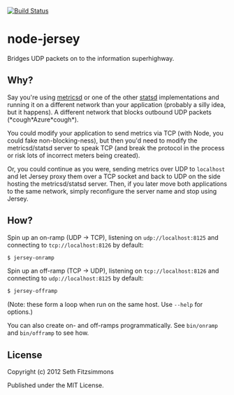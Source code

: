 [![Build
Status](https://secure.travis-ci.org/mojodna/node-jersey.png)](http://travis-ci.org/mojodna/node-jersey)

# node-jersey

Bridges UDP packets on to the information superhighway.

## Why?

Say you're using [metricsd](https://github.com/mojodna/metricsd) or one of the
other [statsd](https://github.com/etsy/statsd) implementations and running it
on a different network than your application (probably a silly idea, but it
happens). A different network that blocks outbound UDP packets
(\*cough\*Azure\*cough\*).

You could modify your application to send metrics via TCP (with Node, you could
fake non-blocking-ness), but then you'd need to modify the metricsd/statsd
server to speak TCP (and break the protocol in the process or risk lots of
incorrect meters being created).

Or, you could continue as you were, sending metrics over UDP to `localhost` and
let Jersey proxy them over a TCP socket and back to UDP on the side hosting the
metricsd/statsd server. Then, if you later move both applications to the same
network, simply reconfigure the server name and stop using Jersey.

## How?

Spin up an on-ramp (UDP → TCP), listening on `udp://localhost:8125` and
connecting to `tcp://localhost:8126` by default:

```bash
$ jersey-onramp
```

Spin up an off-ramp (TCP → UDP), listening on `tcp://localhost:8126` and
connecting to `udp://localhost:8125` by default:

```bash
$ jersey-offramp
```

(Note: these form a loop when run on the same host. Use `--help` for options.)

You can also create on- and off-ramps programmatically. See `bin/onramp` and
`bin/offramp` to see how.

## License

Copyright (c) 2012 Seth Fitzsimmons

Published under the MIT License.
